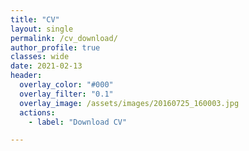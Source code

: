 ```yaml
---
title: "CV"
layout: single
permalink: /cv_download/
author_profile: true
classes: wide
date: 2021-02-13
header:
  overlay_color: "#000"
  overlay_filter: "0.1"
  overlay_image: /assets/images/20160725_160003.jpg
  actions:
    - label: "Download CV"

---
```

